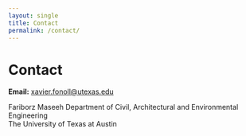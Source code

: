 ```yaml
---
layout: single
title: Contact
permalink: /contact/
---
```


<div class="page__header">
  <h1>Contact</h1>
</div>

<div class="section">
  <p><strong>Email:</strong> <a href="mailto:xavier.fonoll@utexas.edu">xavier.fonoll@utexas.edu</a></p>
  <p>Fariborz Maseeh Department of Civil, Architectural and Environmental Engineering<br>
     The University of Texas at Austin</p>
</div>
